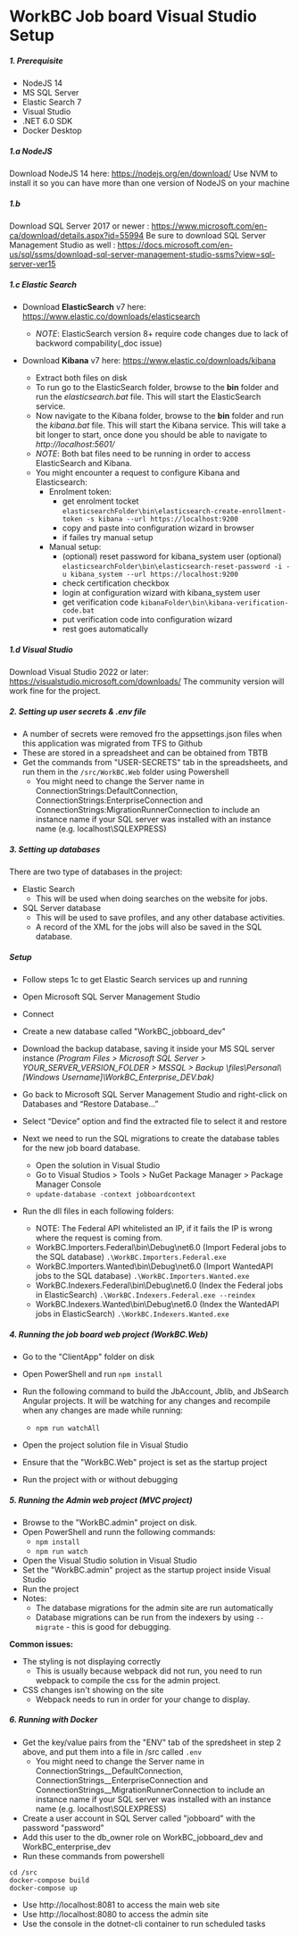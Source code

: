 # WorkBC Job board Visual Studio Setup 

##### 1. Prerequisite
* NodeJS 14
* MS SQL Server
* Elastic Search 7
* Visual Studio
* .NET 6.0 SDK
* Docker Desktop

##### 1.a NodeJS
Download NodeJS 14 here: https://nodejs.org/en/download/
Use NVM to install it so you can have more than one version of NodeJS on your machine

##### 1.b
Download SQL Server 2017 or newer : https://www.microsoft.com/en-ca/download/details.aspx?id=55994
Be sure to download SQL Server Management Studio as well : https://docs.microsoft.com/en-us/sql/ssms/download-sql-server-management-studio-ssms?view=sql-server-ver15

##### 1.c Elastic Search
* Download **ElasticSearch** v7 here: https://www.elastic.co/downloads/elasticsearch
    * *NOTE*: ElasticSearch version 8+ require code changes due to lack of backword compability(_doc issue)

* Download **Kibana** v7 here: https://www.elastic.co/downloads/kibana

    * Extract both files on disk
    * To run go to the ElasticSearch folder, browse to the **bin** folder and run the *elasticsearch.bat* file. This will start the ElasticSearch service.
    * Now navigate to the Kibana folder, browse to the **bin** folder and run the *kibana.bat* file. This will start the Kibana service. This will take a bit longer to start, once done you should be able to navigate to _http://localhost:5601/_
    * *NOTE*: Both bat files need to be running in order to access ElasticSearch and Kibana.
    * You might encounter a request to configure Kibana and Elasticsearch:
        * Enrolment token:
            * get enrolment tocket
                ```elasticsearchFolder\bin\elasticsearch-create-enrollment-token -s kibana --url https://localhost:9200```
            * copy and paste into configuration wizard in browser
            * if failes try manual setup
        * Manual setup:
            * (optional) reset password for kibana_system user (optional)
                ```elasticsearchFolder\bin\elasticsearch-reset-password -i -u kibana_system --url https://localhost:9200```
            * check certification checkbox
            * login at configuration wizard with kibana_system user
            * get verification code
                ```kibanaFolder\bin\kibana-verification-code.bat```
            * put verification code into configuration wizard
            * rest goes automatically

##### 1.d Visual Studio
Download Visual Studio 2022 or later: https://visualstudio.microsoft.com/downloads/
The community version will work fine for the project.

##### 2. Setting up user secrets & .env file

* A number of secrets were removed fro the appsettings.json files when this application was migrated from TFS to Github
* These are stored in a spreadsheet and can be obtained from TBTB
* Get the commands from "USER-SECRETS" tab in the spreadsheets, and run them in the `/src/WorkBC.Web` folder using Powershell
    * You might need to change the Server name in ConnectionStrings:DefaultConnection, ConnectionStrings:EnterpriseConnection and ConnectionStrings:MigrationRunnerConnection to include an instance name if your SQL server was installed with an instance name (e.g. localhost\SQLEXPRESS)

##### 3. Setting up databases

There are two type of databases in the project:
* Elastic Search
    * This will be used when doing searches on the website for jobs.
* SQL Server database
    * This will be used to save profiles, and any other database activities.
    * A record of the XML for the jobs will also be saved in the SQL database. 

##### Setup
* Follow steps 1c to get Elastic Search services up and running
* Open Microsoft SQL Server Management Studio
* Connect
* Create a new database called "WorkBC_jobboard_dev"
* Download the backup database, saving it inside your MS SQL server instance 
_(Program Files > Microsoft SQL Server > YOUR_SERVER_VERSION_FOLDER > MSSQL > Backup \\files\Personal\\[Windows Username]\WorkBC_Enterprise_DEV.bak)_
* Go back to Microsoft SQL Server Management Studio and right-click on Databases and “Restore Database…”
* Select “Device” option and find the extracted file to select it and restore

* Next we need to run the SQL migrations to create the database tables for the new job board database. 
    * Open the solution in Visual Studio
    * Go to Visual Studios > Tools > NuGet Package Manager > Package Manager Console
    * ```update-database -context jobboardcontext```

* Run the dll files in each following folders:
    * NOTE: The Federal API whitelisted an IP, if it fails the IP is wrong where the request is coming from. 
    * WorkBC.Importers.Federal\bin\Debug\net6.0 (Import Federal jobs to the SQL database)
    ```.\WorkBC.Importers.Federal.exe```
    * WorkBC.Importers.Wanted\bin\Debug\net6.0 (Import WantedAPI jobs to the SQL database)
    ```.\WorkBC.Importers.Wanted.exe```
    * WorkBC.Indexers.Federal\bin\Debug\net6.0 (Index the Federal jobs in ElasticSearch)
    ```.\WorkBC.Indexers.Federal.exe --reindex```
    * WorkBC.Indexers.Wanted\bin\Debug\net6.0 (Index the WantedAPI jobs in ElasticSearch)
    ```.\WorkBC.Indexers.Wanted.exe```

##### 4. Running the job board web project (WorkBC.Web)

* Go to the "ClientApp" folder on disk
* Open PowerShell and run ```npm install```
* Run the following command to build the JbAccount, Jblib, and JbSearch Angular projects. It will be watching for any changes and recompile when any changes are made while running:
    * ```npm run watchAll```
    
* Open the project solution file in Visual Studio
* Ensure that the "WorkBC.Web" project is set as the startup project
* Run the project with or without debugging

##### 5. Running the Admin web project (MVC project)

* Browse to the "WorkBC.admin" project on disk.
* Open PowerShell and runn the following commands:
    * ```npm install```
    * ```npm run watch```
* Open the Visual Studio solution in Visual Studio
* Set the "WorkBC.admin" project as the startup project inside Visual Studio
* Run the project
* Notes: 
    * The database migrations for the admin site are run automatically 
    * Database migrations can be run from the indexers by using ```--migrate``` - this is good for debugging.

**Common issues:**
* The styling is not displaying correctly
    * This is usually because webpack did not run, you need to run webpack to compile the css for the admin project. 
* CSS changes isn't showing on the site
    * Webpack needs to run in order for your change to display. 

##### 6. Running with Docker

* Get the key/value pairs from the "ENV" tab of the spredsheet in step 2 above, and put them into a file in /src called `.env`
    * You might need to change the Server name in ConnectionStrings__DefaultConnection, ConnectionStrings__EnterpriseConnection and ConnectionStrings__MigrationRunnerConnection to include an instance name if your SQL server was installed with an instance name (e.g. localhost\SQLEXPRESS)
* Create a user account in SQL Server called "jobboard" with the password "password"
* Add this user to the db_owner role on WorkBC_jobboard_dev and WorkBC_enterprise_dev 
* Run these commands from powershell
```
cd /src
docker-compose build
docker-compose up
```
* Use http://localhost:8081 to access the main web site
* Use http://localhost:8080 to access the admin site
* Use the console in the dotnet-cli container to run scheduled tasks